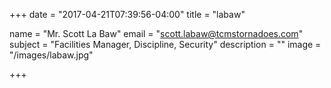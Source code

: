 +++
date = "2017-04-21T07:39:56-04:00"
title = "labaw"

name = "Mr. Scott La Baw"
email = "scott.labaw@tcmstornadoes.com"
subject =  "Facilities Manager, Discipline, Security"
description =  ""
image = "/images/labaw.jpg"

+++

